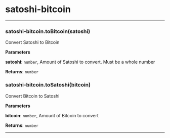 # satoshi-bitcoin





* * *

### satoshi-bitcoin.toBitcoin(satoshi) 

Convert Satoshi to Bitcoin

**Parameters**

**satoshi**: `number`, Amount of Satoshi to convert. Must be a whole number

**Returns**: `number`


### satoshi-bitcoin.toSatoshi(bitcoin) 

Convert Bitcoin to Satoshi

**Parameters**

**bitcoin**: `number`, Amount of Bitcoin to convert

**Returns**: `number`



* * *










